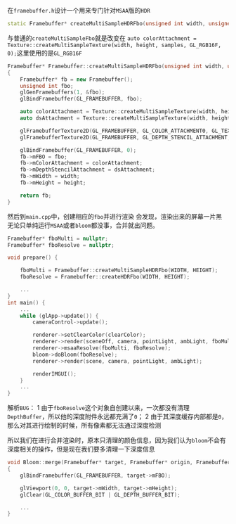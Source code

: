 在`framebuffer.h`设计一个用来专门针对`MSAA`版的`HDR`
```cpp
static Framebuffer* createMultiSampleHDRFbo(unsigned int width, unsigned int height, unsigned int samples = 4);
```
与普通的`createMultiSampleFbo`就是改变在
`auto colorAttachment = Texture::createMultiSampleTexture(width, height, samples, GL_RGB16F, 0);`这里使用的是`GL_RGB16F`
```cpp
Framebuffer* Framebuffer::createMultiSampleHDRFbo(unsigned int width, unsigned int height, unsigned int samples)
{
	Framebuffer* fb = new Framebuffer();
	unsigned int fbo;
	glGenFramebuffers(1, &fbo);
	glBindFramebuffer(GL_FRAMEBUFFER, fbo);

	auto colorAttachment = Texture::createMultiSampleTexture(width, height, samples, GL_RGB16F, 0);
	auto dsAttachment = Texture::createMultiSampleTexture(width, height, samples, GL_DEPTH24_STENCIL8, 0);

	glFramebufferTexture2D(GL_FRAMEBUFFER, GL_COLOR_ATTACHMENT0, GL_TEXTURE_2D_MULTISAMPLE, colorAttachment->getTexture(), 0);
	glFramebufferTexture2D(GL_FRAMEBUFFER, GL_DEPTH_STENCIL_ATTACHMENT, GL_TEXTURE_2D_MULTISAMPLE, dsAttachment->getTexture(), 0);

	glBindFramebuffer(GL_FRAMEBUFFER, 0);
	fb->mFBO = fbo;
	fb->mColorAttachment = colorAttachment;
	fb->mDepthStencilAttachment = dsAttachment;
	fb->mWidth = width;
	fb->mHeight = height;

	return fb;
}
```

然后到`main.cpp`中，创建相应的`fbo`并进行渲染
会发现，渲染出来的屏幕一片黑
无论只单纯运行`MSAA`或者`bloom`都没事，合并就出问题。
```cpp
Framebuffer* fboMulti = nullptr;
Framebuffer* fboResolve = nullptr;

void prepare() {

	fboMulti = Framebuffer::createMultiSampleHDRFbo(WIDTH, HEIGHT);
	fboResolve = Framebuffer::createHDRFbo(WIDTH, HEIGHT);

	...
}
int main() {
	...
	while (glApp->update()) {
		cameraControl->update();

		renderer->setClearColor(clearColor);
		renderer->render(sceneOff, camera, pointLight, ambLight, fboMulti->mFBO);
		renderer->msaaResolve(fboMulti, fboResolve);
		bloom->doBloom(fboResolve);
		renderer->render(scene, camera, pointLight, ambLight);

		renderIMGUI();
	}
	...
}
```

解析`BUG`：
1 由于`fboResolve`这个对象自创建以来，一次都没有清理`DepthBuffer`，所以他的深度附件永远都充满了`0`；
2 由于其深度缓存内部都是`0`，那么对其进行绘制的时候，所有像素都无法通过深度检测

所以我们在进行合并渲染时，原本只清理的颜色信息，因为我们认为`bloom`不会有深度相关的操作，但是现在我们要多清理一下深度信息
```cpp
void Bloom::merge(Framebuffer* target, Framebuffer* origin, Framebuffer* bloom)
{
	glBindFramebuffer(GL_FRAMEBUFFER, target->mFBO);

	glViewport(0, 0, target->mWidth, target->mHeight);
	glClear(GL_COLOR_BUFFER_BIT | GL_DEPTH_BUFFER_BIT);

	...
}

```
<!--stackedit_data:
eyJoaXN0b3J5IjpbLTE2NjA1MzMyNTksMTU3NjQ3NzU1MCwtMT
c0NjU3MjEwNywtMTg5NjM5NTE1LDE5MDY5NTg1MzYsLTE3NjM0
NzM4NTMsLTE0NzgyOTI4MzAsLTEzMjM3OTMwNzFdfQ==
-->